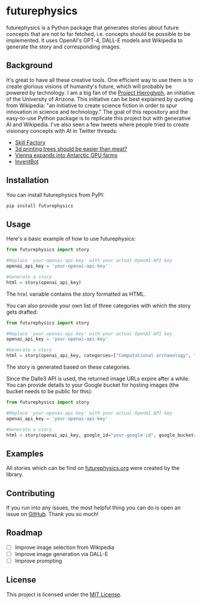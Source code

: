 # futurephysics

futurephysics is a Python package that generates stories about future concepts that are not to far fetched, i.e. concepts should be possible to be implemented. It uses OpenAI's GPT-4, DALL-E models and Wikipedia to generate the story and corresponding images.

## Background

It's great to have all these creative tools. One efficient way to use them is to create glorious visions of humanity's future, which will probably be powered by technology. I am a big fan of the [Project Hieroglyph](https://en.wikipedia.org/wiki/Project_Hieroglyph), an initiative of the University of Arizona. This initiative can be best explained by quoting from Wikipedia: "an initiative to create science fiction in order to spur innovation in science and technology." The goal of this repository and the easy-to-use Python package is to replicate this project but with generative AI and Wikipedia. I've also seen a few tweets where people tried to create visionary concepts with AI in Twitter threads:

- [Skill Factory](https://x.com/codyaims/status/1723206795316121969?s=20)
- [3d printing trees should be easier than meat?](https://x.com/granawkins/status/1723146302920577145?s=20)
- [Vienna expands into Antarctic GPU farms](https://x.com/viennahypertext/status/1681077864626630657?s=20)
- [InventBot](https://x.com/BenjaminDEKR/status/1723173630966907175?s=20)

## Installation

You can install futurephysics from PyPI:

```bash
pip install futurephysics
```

## Usage

Here's a basic example of how to use futurephysics:


```python
from futurephysics import story

#Replace 'your-openai-api-key' with your actual OpenAI API key
openai_api_key = 'your-openai-api-key'

#Generate a story
html = story(openai_api_key)
```

The `html` variable contains the story formatted as HTML. 

You can also provide your own list of three categories with which the story gets drafted:

```python
from futurephysics import story

#Replace 'your-openai-api-key' with your actual OpenAI API key
openai_api_key = 'your-openai-api-key'

#Generate a story
html = story(openai_api_key, categories=["Computational archaeology", "Cosmogony", "Plants"])
```
 
The story is generated based on these categories.

Since the Dalle3 API is used, the returned image URLs expire after a while. You can provide details to your Google bucket for hosting images (the bucket needs to be public for this):

```python
from futurephysics import story

#Replace 'your-openai-api-key' with your actual OpenAI API key
openai_api_key = 'your-openai-api-key'

#Generate a story
html = story(openai_api_key, google_id="your-google-id", google_bucket="your-google-id")
```

## Examples 

All stories which can be find on [futurephysics.org](https://www.futurephysics.org/) were created by the library.

## Contributing

If you run into any issues, the most helpful thing you can do is open an issue on [GitHub](https://github.com/yachty66/futurephysics). Thank you so much!

## Roadmap

- [ ] Improve image selection from Wikipedia 
- [ ] Improve image generation via DALL-E
- [ ] Improve prompting

## License

This project is licensed under the [MIT License](LICENSE).